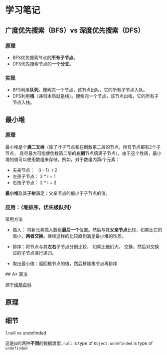 # 学习笔记

## 广度优先搜索（BFS）vs 深度优先搜索（DFS）

### 原理
 * BFS优先搜索节点的**所有子节点**。
 * DFS优先搜索节点的**一个分支**。

### 实现
* BFS利用**队列**。搜索完一个节点，该节点出队，它的所有子节点入队。
* DFS利用**栈**（递归本质就是栈）。搜索完一个节点，该节点出栈，它的所有子节点入栈。

## 最小堆

### 原理
最小堆是个**满二叉树**（除了叶子节点和在倒数第二层的节点，所有节点都有2个子节点， 且尽最大可能使倒数第二层的**左侧**节点填满子节点）。由于这个性质，最小堆的值可以使用数组来存储。例如，对于数组内第*i*个元素：
* 夫亲节点： （i - 1）/ 2
* 左孩子节点： 2 * i + 1
* 右孩子节点： 2 * i + 2

**最小堆**及其**子树**满足：父亲节点的值小于子节点的值。

### 应用：（堆排序，优先级队列）

常用方法
* 插入： 将新元素插入数组**最后一个**位置。然后与其**父亲节点**比较，如果比它的值小，**两者交换**。继续这样的比较直到满足最小堆的性质。

* 排序：将节点与其**左右**子节点分别比较， 如果比他们大， 交换，然后对交换过的子节点进行递归。

* 取出最小值：返回根节点的值，然后移除根节点再排序

## A* 算法

源于[维基百科](https://en.wikipedia.org/wiki/A*_search_algorithm)

## 原理


## 细节

1.null vs undefinded

这是js的两种**不同**的数据类型. `null` is type of `Object`, `undefinded` is type of `undefinded` 

